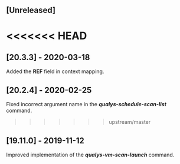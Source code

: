 ## [Unreleased]


<<<<<<< HEAD
=======
## [20.3.3] - 2020-03-18
Added the **REF** field in context mapping.

## [20.2.4] - 2020-02-25
Fixed incorrect argument name in the ***qualys-schedule-scan-list*** command.

>>>>>>> upstream/master
## [19.11.0] - 2019-11-12
Improved implementation of the ***qualys-vm-scan-launch*** command.
